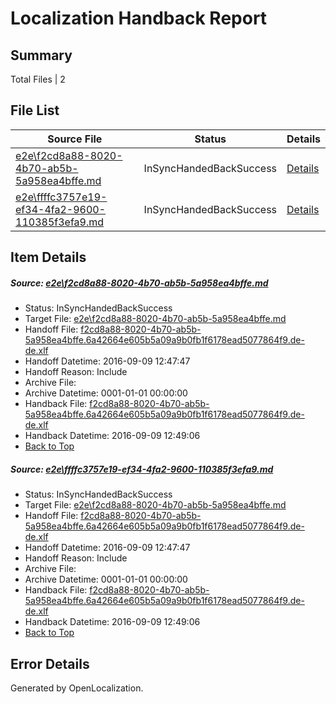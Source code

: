 # <a name='report-top'></a> Localization Handback Report

## Summary
 Total Files | 2

## File List
 Source File | Status | Details 
 ----------- | ------ | ------- 
 [e2e\f2cd8a88-8020-4b70-ab5b-5a958ea4bffe.md](https://github.com/OpenLocalizationTestOrg/ol-test0/blob/551e5bfefc155e3cbcc1768dd4abbeb03ea106f6/e2e/f2cd8a88-8020-4b70-ab5b-5a958ea4bffe.md) | InSyncHandedBackSuccess | [Details](#930850829bfbb26678bc1bff075a2f84ee4adad91)
 [e2e\ffffc3757e19-ef34-4fa2-9600-110385f3efa9.md](https://github.com/OpenLocalizationTestOrg/ol-test0/blob/551e5bfefc155e3cbcc1768dd4abbeb03ea106f6/e2e/ffffc3757e19-ef34-4fa2-9600-110385f3efa9.md) | InSyncHandedBackSuccess | [Details](#930850829bfbb26678bc1bff075a2f84ee4adad92)

## Item Details
##### <a name='930850829bfbb26678bc1bff075a2f84ee4adad91'></a> Source: [e2e\f2cd8a88-8020-4b70-ab5b-5a958ea4bffe.md](https://github.com/OpenLocalizationTestOrg/ol-test0/blob/551e5bfefc155e3cbcc1768dd4abbeb03ea106f6/e2e/f2cd8a88-8020-4b70-ab5b-5a958ea4bffe.md)
* Status: InSyncHandedBackSuccess
* Target File: [e2e\f2cd8a88-8020-4b70-ab5b-5a958ea4bffe.md](https://github.com/OpenLocalizationTestOrg/ol-test0-dede/blob/c0ab60ea82f44ee002163df22d65d51d69adab7f/e2e/f2cd8a88-8020-4b70-ab5b-5a958ea4bffe.md)
* Handoff File: [f2cd8a88-8020-4b70-ab5b-5a958ea4bffe.6a42664e605b5a09a9b0fb1f6178ead5077864f9.de-de.xlf](https://github.com/OpenLocalizationTestOrg/ol-test0-handoff/blob/55912af442ebc01cec699c0f951c3fe16ca85f67/ol-handoff/OpenLocalizationTestOrg/ol-test0-dede/yuwzho/ht/f2cd8a88-8020-4b70-ab5b-5a958ea4bffe.6a42664e605b5a09a9b0fb1f6178ead5077864f9.de-de.xlf)
* Handoff Datetime: 2016-09-09 12:47:47
* Handoff Reason: Include
* Archive File: 
* Archive Datetime: 0001-01-01 00:00:00
* Handback File: [f2cd8a88-8020-4b70-ab5b-5a958ea4bffe.6a42664e605b5a09a9b0fb1f6178ead5077864f9.de-de.xlf](https://github.com/OpenLocalizationTestOrg/ol-test0-handback/blob/16da1fb5a74be982246c2ba366791f01c9a618c6/ol-handback/OpenLocalizationTestOrg/ol-test0-dede/yuwzho/ht/f2cd8a88-8020-4b70-ab5b-5a958ea4bffe.6a42664e605b5a09a9b0fb1f6178ead5077864f9.de-de.xlf)
* Handback Datetime: 2016-09-09 12:49:06
* [Back to Top](#report-top)

##### <a name='930850829bfbb26678bc1bff075a2f84ee4adad92'></a> Source: [e2e\ffffc3757e19-ef34-4fa2-9600-110385f3efa9.md](https://github.com/OpenLocalizationTestOrg/ol-test0/blob/551e5bfefc155e3cbcc1768dd4abbeb03ea106f6/e2e/ffffc3757e19-ef34-4fa2-9600-110385f3efa9.md)
* Status: InSyncHandedBackSuccess
* Target File: [e2e\f2cd8a88-8020-4b70-ab5b-5a958ea4bffe.md](https://github.com/OpenLocalizationTestOrg/ol-test0-dede/blob/c0ab60ea82f44ee002163df22d65d51d69adab7f/e2e/f2cd8a88-8020-4b70-ab5b-5a958ea4bffe.md)
* Handoff File: [f2cd8a88-8020-4b70-ab5b-5a958ea4bffe.6a42664e605b5a09a9b0fb1f6178ead5077864f9.de-de.xlf](https://github.com/OpenLocalizationTestOrg/ol-test0-handoff/blob/55912af442ebc01cec699c0f951c3fe16ca85f67/ol-handoff/OpenLocalizationTestOrg/ol-test0-dede/yuwzho/ht/f2cd8a88-8020-4b70-ab5b-5a958ea4bffe.6a42664e605b5a09a9b0fb1f6178ead5077864f9.de-de.xlf)
* Handoff Datetime: 2016-09-09 12:47:47
* Handoff Reason: Include
* Archive File: 
* Archive Datetime: 0001-01-01 00:00:00
* Handback File: [f2cd8a88-8020-4b70-ab5b-5a958ea4bffe.6a42664e605b5a09a9b0fb1f6178ead5077864f9.de-de.xlf](https://github.com/OpenLocalizationTestOrg/ol-test0-handback/blob/16da1fb5a74be982246c2ba366791f01c9a618c6/ol-handback/OpenLocalizationTestOrg/ol-test0-dede/yuwzho/ht/f2cd8a88-8020-4b70-ab5b-5a958ea4bffe.6a42664e605b5a09a9b0fb1f6178ead5077864f9.de-de.xlf)
* Handback Datetime: 2016-09-09 12:49:06
* [Back to Top](#report-top)


## Error Details

Generated by OpenLocalization.
